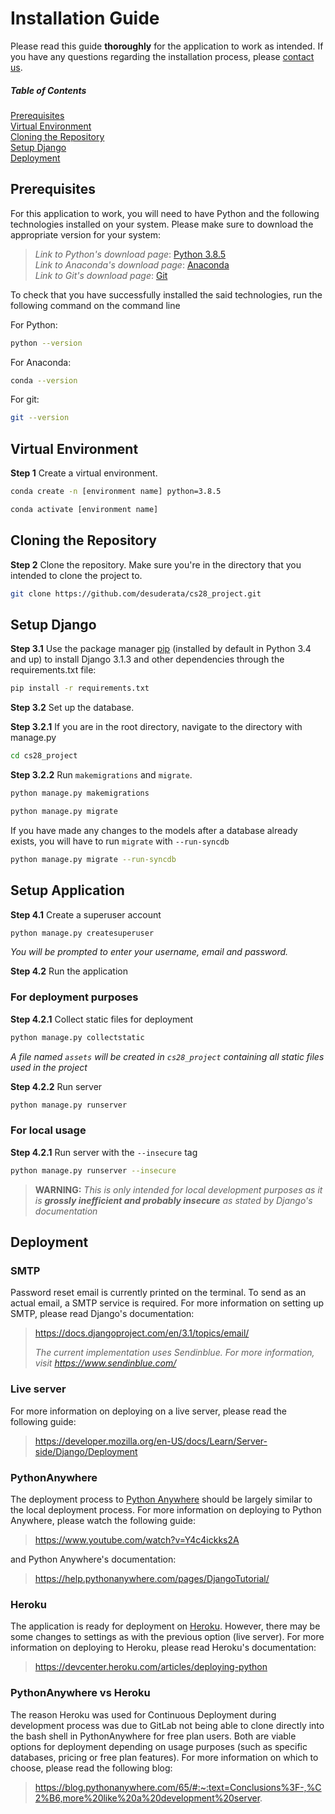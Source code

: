 # Installation Guide

Please read this guide **thoroughly** for the application to work as intended. If you have any questions regarding the installation process, please [contact us](README.md#authors-and-contact).

##### Table of Contents
[Prerequisites](#prerequisites)  
[Virtual Environment](#virtual-environment)  
[Cloning the Repository](#cloning-the-repository)  
[Setup Django](#setup-django)  
[Deployment](#deployment)  


## Prerequisites

For this application to work, you will need to have Python and the following technologies installed on your system. Please make sure to download the appropriate version for your system:

> *Link to Python's download page*: [Python 3.8.5](https://www.python.org/downloads/release/python-385/)  
> *Link to Anaconda's download page*: [Anaconda](https://www.anaconda.com/products/individual#Downloads)  
> *Link to Git's download page*: [Git](https://git-scm.com/downloads)

To check that you have successfully installed the said technologies, run the following command on the command line

For Python:
```bash
python --version
```

For Anaconda:
```bash
conda --version
```

For git:
```bash
git --version
```

## Virtual Environment

**Step 1** Create a virtual environment.  
```bash
conda create -n [environment name] python=3.8.5

conda activate [environment name]
```

## Cloning the Repository
**Step 2** Clone the repository. Make sure you're in the directory that you intended to clone the project to.  
```bash
git clone https://github.com/desuderata/cs28_project.git
```

## Setup Django
**Step 3.1** Use the package manager [pip](https://pip.pypa.io/en/stable/) (installed by default in Python 3.4 and up) to install Django 3.1.3 and other dependencies through the requirements.txt file:

```bash
pip install -r requirements.txt
```

**Step 3.2** Set up the database.

**Step 3.2.1** If you are in the root directory, navigate to the directory with manage.py
```bash
cd cs28_project
```
**Step 3.2.2** Run `makemigrations` and `migrate`.  
```bash
python manage.py makemigrations

python manage.py migrate
```
If you have made any changes to the models after a database already exists, you will have to run `migrate` with `--run-syncdb`  
```bash
python manage.py migrate --run-syncdb
```

## Setup Application
**Step 4.1** Create a superuser account  
```bash
python manage.py createsuperuser
```

*You will be prompted to enter your username, email and password.*

**Step 4.2** Run the application

### For deployment purposes
**Step 4.2.1** Collect static files for deployment
```bash
python manage.py collectstatic
```

*A file named `assets` will be created in `cs28_project` containing all static files used in the project*

**Step 4.2.2** Run server
```bash
python manage.py runserver
```

### For local usage
**Step 4.2.1** Run server with the `--insecure` tag
```bash
python manage.py runserver --insecure
```
> **WARNING:** *This is only intended for local development purposes as it is **grossly inefficient and probably insecure** as stated by Django's documentation* 

## Deployment

### SMTP
Password reset email is currently printed on the terminal. To send as an actual email, a SMTP service is required. For more information on setting up SMTP, please read Django's documentation:
> https://docs.djangoproject.com/en/3.1/topics/email/
>
> *The current implementation uses Sendinblue. For more information, visit https://www.sendinblue.com/*

### Live server
For more information on deploying on a live server, please read the following guide:  
> https://developer.mozilla.org/en-US/docs/Learn/Server-side/Django/Deployment

### PythonAnywhere
The deployment process to [Python Anywhere](https://www.pythonanywhere.com/) should be largely similar to the local deployment process. For more information on deploying to Python Anywhere, please watch the following guide:
> https://www.youtube.com/watch?v=Y4c4ickks2A

and Python Anywhere's documentation:
> https://help.pythonanywhere.com/pages/DjangoTutorial/

### Heroku
The application is ready for deployment on [Heroku](https://www.heroku.com/). However, there may be some changes to settings as with the previous option (live server). For more information on deploying to Heroku, please read Heroku's documentation:
> https://devcenter.heroku.com/articles/deploying-python

### PythonAnywhere vs Heroku
The reason Heroku was used for Continuous Deployment during development process was due to GitLab not being able to clone directly into the bash shell in PythonAnywhere for free plan users. Both are viable options for deployment depending on usage purposes (such as specific databases, pricing or free plan features). For more information on which to choose, please read the following blog:
> https://blog.pythonanywhere.com/65/#:~:text=Conclusions%3F-,%C2%B6,more%20like%20a%20development%20server.
